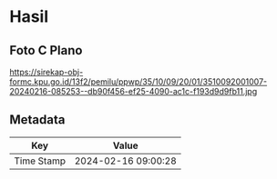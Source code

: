 # Hasil

## Foto C Plano

https://sirekap-obj-formc.kpu.go.id/13f2/pemilu/ppwp/35/10/09/20/01/3510092001007-20240216-085253--db90f456-ef25-4090-ac1c-f193d9d9fb11.jpg


## Metadata

| Key        | Value               |
| ---------- | ------------------- |
| Time Stamp | 2024-02-16 09:00:28 |



